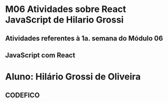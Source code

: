 # M06 Atividades sobre React JavaScript de Hilario Grossi
## Atividades referentes à 1a. semana do Módulo 06
## JavaScript com React

# Aluno: Hilário Grossi de Oliveira
## CODEFICO
